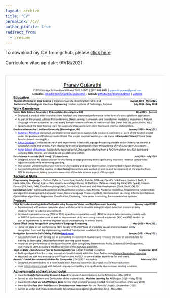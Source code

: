 ```yaml
---
layout: archive
title: "CV"
permalink: /cv/
author_profile: true
redirect_from:
  - /resume
---
```

To download my CV from github, please [<ins>click here</ins>](https://github.com/pranavdg1997/pranavdg1997.github.io/blob/master/files/Pranav_Gujarathi_Resume.pdf)

Curriculum vitae up date: 09/18/2021

<br/><img src='https://github.com/pranavdg1997/pranavdg1997.github.io/blob/master/images/resume.PNG'>



